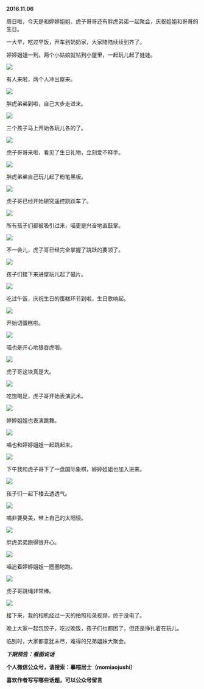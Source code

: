 
          
            
**2016.11.06**

周日啦，今天是和婷婷姐姐、虎子哥哥还有胖虎弟弟一起聚会，庆祝姐姐和哥哥的生日。

一大早，吃过早饭，开车到奶奶家，大家陆陆续续到齐了。

婷婷姐姐一到，两个小姑娘就钻到小屋里，一起玩儿起了娃娃。




![](img/51001-a69011bc36e144bd.jpg)




有人来啦，两个人冲出屋来。




![](img/51001-48d4f467c3f9bd7c.jpg)




胖虎弟弟到啦，自己大步走进来。




![](img/51001-1414449fc6a28648.jpg)




三个孩子马上开始各玩儿各的了。




![](img/51001-231ecf0c906ba2be.jpg)




虎子哥哥来啦，看见了生日礼物，立刻爱不释手。




![](img/51001-23c88f2aa2d339b3.jpg)




胖虎弟弟自己玩儿起了粉笔黑板。




![](img/51001-8018273b42e71bc1.jpg)




虎子哥已经开始研究遥控跳跃车了。




![](img/51001-c3e0530bb873dae7.jpg)




所有孩子们都被吸引过来，喵更是兴奋地直鼓掌。




![](img/51001-4b089fec8723189e.jpg)




不一会儿，虎子哥已经完全掌握了跳跃的要领了。




![](img/51001-a2d2adbf03e6b283.jpg)




孩子们接下来进屋玩儿起了磁片。




![](img/51001-a51fca4198b1f3b0.jpg)




吃过午饭，庆祝生日的蛋糕环节到啦，生日歌响起。




![](img/51001-dc08d55c20a8d832.jpg)




开始切蛋糕啦。




![](img/51001-b564b9a3b315736c.jpg)




喵也是开心地狼吞虎咽。




![](img/51001-3bdb8064c008e5f4.jpg)




虎子哥这块真是大。




![](img/51001-c5d7bf9a75e96dd1.jpg)




吃饱喝足，虎子哥开始表演武术。




![](img/51001-f15f2c4ea8ba224f.jpg)




婷婷姐姐也表演跳舞。




![](img/51001-e27f0046e33e301c.jpg)




喵也和婷婷姐姐一起跳起来。




![](img/51001-4012f9a5906cefc3.jpg)




下午我和虎子哥下了一盘国际象棋，婷婷姐姐也加入进来。




![](img/51001-b0b87eca1ad71e1e.jpg)




孩子们一起下楼去透透气。




![](img/51001-f6b059a4aea5274e.jpg)




喵非要臭美，带上自己的太阳镜。




![](img/51001-fa6a9049e801ecc4.jpg)




胖虎弟弟跑得很开心。




![](img/51001-8579cf572d89bc0b.jpg)




喵追着婷婷姐姐一圈圈地跑。




![](img/51001-28f6ef9cd220cf6b.jpg)




虎子哥跳绳非常棒。




![](img/51001-6421a6acc0b32622.jpg)




接下来，我的相机经过一天的拍照和录视频，终于没电了。

晚上大家一起包饺子，吃过晚饭，孩子们也都困了，但还是挣扎着在玩儿。

临别时，大家都意犹未尽，难得的兄弟姐妹大聚会。


***下期预告：看图说话***


**个人微信公众号，请搜索：摹喵居士（momiaojushi）**

**喜欢作者写写哪些话题，可以公众号留言**

          
        